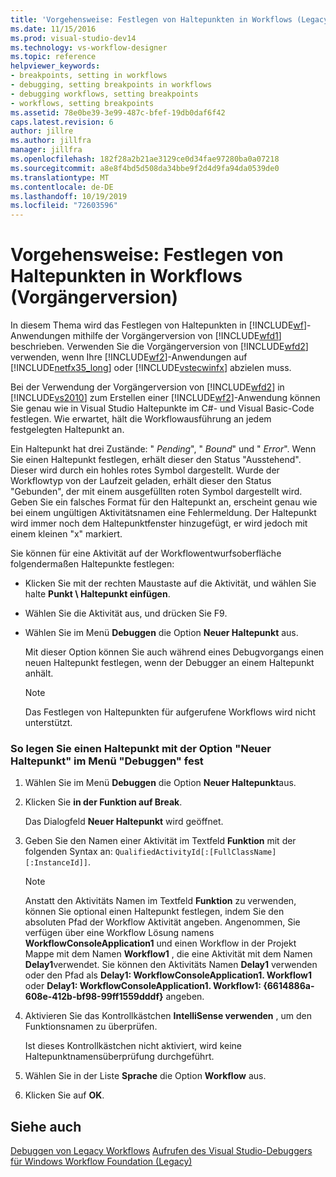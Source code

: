 ```yaml
---
title: 'Vorgehensweise: Festlegen von Haltepunkten in Workflows (Legacy) | Microsoft-Dokumentation'
ms.date: 11/15/2016
ms.prod: visual-studio-dev14
ms.technology: vs-workflow-designer
ms.topic: reference
helpviewer_keywords:
- breakpoints, setting in workflows
- debugging, setting breakpoints in workflows
- debugging workflows, setting breakpoints
- workflows, setting breakpoints
ms.assetid: 78e0be39-3e99-487c-bfef-19db0daf6f42
caps.latest.revision: 6
author: jillre
ms.author: jillfra
manager: jillfra
ms.openlocfilehash: 182f28a2b21ae3129ce0d34fae97280ba0a07218
ms.sourcegitcommit: a8e8f4bd5d508da34bbe9f2d4d9fa94da0539de0
ms.translationtype: MT
ms.contentlocale: de-DE
ms.lasthandoff: 10/19/2019
ms.locfileid: "72603596"
---
```

# <a name="how-to-set-breakpoints-in-workflows-legacy"></a>Vorgehensweise: Festlegen von Haltepunkten in Workflows (Vorgängerversion)
In diesem Thema wird das Festlegen von Haltepunkten in [!INCLUDE[wf](../includes/wf-md.md)]-Anwendungen mithilfe der Vorgängerversion von [!INCLUDE[wfd1](../includes/wfd1-md.md)] beschrieben. Verwenden Sie die Vorgängerversion von [!INCLUDE[wfd2](../includes/wfd2-md.md)] verwenden, wenn Ihre [!INCLUDE[wf2](../includes/wf2-md.md)]-Anwendungen auf [!INCLUDE[netfx35_long](../includes/netfx35-long-md.md)] oder [!INCLUDE[vstecwinfx](../includes/vstecwinfx-md.md)] abzielen muss.

 Bei der Verwendung der Vorgängerversion von [!INCLUDE[wfd2](../includes/wfd2-md.md)] in [!INCLUDE[vs2010](../includes/vs2010-md.md)] zum Erstellen einer [!INCLUDE[wf2](../includes/wf2-md.md)]-Anwendung können Sie genau wie in Visual Studio Haltepunkte im C#- und Visual Basic-Code festlegen. Wie erwartet, hält die Workflowausführung an jedem festgelegten Haltepunkt an.

 Ein Haltepunkt hat drei Zustände: " *Pending*", " *Bound*" und " *Error*". Wenn Sie einen Haltepunkt festlegen, erhält dieser den Status "Ausstehend". Dieser wird durch ein hohles rotes Symbol dargestellt. Wurde der Workflowtyp von der Laufzeit geladen, erhält dieser den Status "Gebunden", der mit einem ausgefüllten roten Symbol dargestellt wird. Geben Sie ein falsches Format für den Haltepunkt an, erscheint genau wie bei einem ungültigen Aktivitätsnamen eine Fehlermeldung. Der Haltepunkt wird immer noch dem Haltepunktfenster hinzugefügt, er wird jedoch mit einem kleinen "x" markiert.

 Sie können für eine Aktivität auf der Workflowentwurfsoberfläche folgendermaßen Haltepunkte festlegen:

- Klicken Sie mit der rechten Maustaste auf die Aktivität, und wählen Sie halte **Punkt \ Haltepunkt einfügen**.

- Wählen Sie die Aktivität aus, und drücken Sie F9.

- Wählen Sie im Menü **Debuggen** die Option **Neuer Haltepunkt** aus.

     Mit dieser Option können Sie auch während eines Debugvorgangs einen neuen Haltepunkt festlegen, wenn der Debugger an einem Haltepunkt anhält.

    > [!NOTE]
    > Das Festlegen von Haltepunkten für aufgerufene Workflows wird nicht unterstützt.

### <a name="to-set-a-breakpoint-using-the-new-breakpoint-option-on-the-debug-menu"></a>So legen Sie einen Haltepunkt mit der Option "Neuer Haltepunkt" im Menü "Debuggen" fest

1. Wählen Sie im Menü **Debuggen** die Option **Neuer Haltepunkt**aus.

2. Klicken Sie **in der Funktion auf Break**.

     Das Dialogfeld **Neuer Haltepunkt** wird geöffnet.

3. Geben Sie den Namen einer Aktivität im Textfeld **Funktion** mit der folgenden Syntax an: `QualifiedActivityId[:[FullClassName][:InstanceId]]`.

    > [!NOTE]
    > Anstatt den Aktivitäts Namen im Textfeld **Funktion** zu verwenden, können Sie optional einen Haltepunkt festlegen, indem Sie den absoluten Pfad der Workflow Aktivität angeben. Angenommen, Sie verfügen über eine Workflow Lösung namens **WorkflowConsoleApplication1** und einen Workflow in der Projekt Mappe mit dem Namen **Workflow1** , die eine Aktivität mit dem Namen **Delay1**verwendet. Sie können den Aktivitäts Namen **Delay1** verwenden oder den Pfad als **Delay1: WorkflowConsoleApplication1. Workflow1** oder **Delay1: WorkflowConsoleApplication1. Workflow1: {6614886a-608e-412b-bf98-99ff1559dddf}** angeben.

4. Aktivieren Sie das Kontrollkästchen **IntelliSense verwenden** , um den Funktionsnamen zu überprüfen.

     Ist dieses Kontrollkästchen nicht aktiviert, wird keine Haltepunktnamensüberprüfung durchgeführt.

5. Wählen Sie in der Liste **Sprache** die Option **Workflow** aus.

6. Klicken Sie auf **OK**.

## <a name="see-also"></a>Siehe auch
 [Debuggen von Legacy Workflows](../workflow-designer/debugging-legacy-workflows.md) [Aufrufen des Visual Studio-Debuggers für Windows Workflow Foundation (Legacy)](../workflow-designer/invoking-the-visual-studio-debugger-for-windows-workflow-foundation-legacy.md)